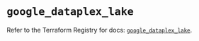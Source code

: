 # `google_dataplex_lake`

Refer to the Terraform Registry for docs: [`google_dataplex_lake`](https://registry.terraform.io/providers/hashicorp/google/6.28.0/docs/resources/dataplex_lake).

